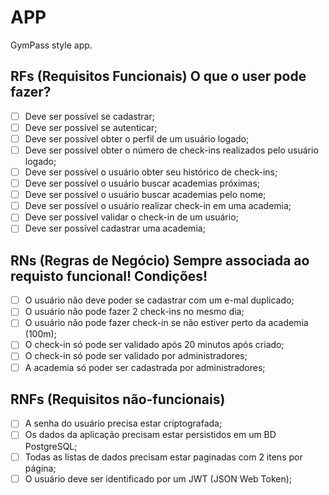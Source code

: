 # APP
GymPass style app.

## RFs (Requisitos Funcionais) O que o user pode fazer?
- [ ]  Deve ser possível se cadastrar;
- [ ]  Deve ser possível se autenticar;
- [ ]  Deve ser possível obter o perfil de um usuário logado;
- [ ]  Deve ser possível obter o número de check-ins realizados pelo usuário logado;
- [ ]  Deve ser possível o usuário obter seu histórico de check-ins;
- [ ]  Deve ser possível o usuário buscar academias próximas;
- [ ]  Deve ser possível o usuário buscar academias pelo nome;
- [ ]  Deve ser possível o usuário realizar check-in em uma academia;
- [ ]  Deve ser possível validar o check-in de um usuário;
- [ ]  Deve ser possível cadastrar uma academia;

## RNs (Regras de Negócio) Sempre associada ao requisto funcional! Condições!
- [ ] O usuário não deve poder se cadastrar com um e-mal duplicado;
- [ ] O usuário não pode fazer 2 check-ins no mesmo dia;
- [ ] O usuário não pode fazer check-in se não estiver perto da academia (100m);
- [ ] O check-in só pode ser validado após 20 minutos após criado;
- [ ] O check-in só pode ser validado por administradores;
- [ ] A academia só poder ser cadastrada por administradores;
## RNFs (Requisitos não-funcionais)
- [ ] A senha do usuário precisa estar criptografada;
- [ ] Os dados da aplicação precisam estar persistidos em um BD PostgreSQL;
- [ ] Todas as listas de dados precisam estar paginadas com 2 itens por página;
- [ ] O usuário deve ser identificado por um JWT (JSON Web Token);